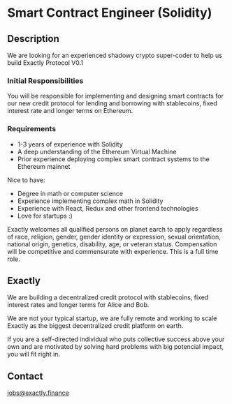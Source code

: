 # Smart Contract Engineer (Solidity)

## Description

We are looking for an experienced shadowy crypto super-coder to help us build Exactly Protocol V0.1

### Initial Responsibilities

You will be responsible for implementing and designing smart contracts for our new credit protocol for lending and borrowing with stablecoins, fixed interest rate and longer terms on Ethereum.

### Requirements

* 1-3 years of experience with Solidity
* A deep understanding of the Ethereum Virtual Machine
* Prior experience deploying complex smart contract systems to the Ethereum mainnet

Nice to have:
* Degree in math or computer science
* Experience implementing complex math in Solidity
* Experience with React, Redux and other frontend technologies
* Love for startups :)

Exactly welcomes all qualified persons on planet earch to apply regardless of race, religion, gender, gender identity or expression, sexual orientation, national origin, genetics, disability, age, or veteran status. Compensation will be competitive and commensurate with experience. This is a full time role.

## Exactly

We are building a decentralized credit protocol with stablecoins, fixed interest rates and longer terms for Alice and Bob. 

We are not your typical startup, we are fully remote and working to scale Exactly as the biggest decentralized credit platform on earth.

If you are a self-directed individual who puts collective success above your own and are motivated by solving hard problems with big potencial impact, you will fit right in.

## Contact

jobs@exactly.finance
